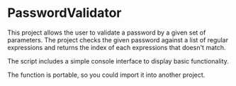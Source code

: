 # PasswordValidator
This project allows the user to validate a password by a given set of parameters. The project checks the given password against a list of regular expressions and returns the index of each expressions that doesn't match.

The script includes a simple console interface to display basic functionality.

The function is portable, so you could import it into another project.
